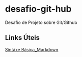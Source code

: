 # desafio-git-hub
Desafio de Projeto sobre Git/Github
## Links Úteis
[Sintáxe Básica_Markdown](https://www.markdownguide.org/basic-syntax)
